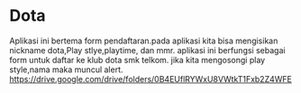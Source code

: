 # Dota
Aplikasi ini bertema form pendaftaran.pada aplikasi kita bisa mengisikan nickname dota,Play stlye,playtime, dan mmr.
aplikasi ini berfungsi sebagai form untuk daftar ke klub dota smk telkom. jika kita mengosongi play style,nama maka muncul alert.
https://drive.google.com/drive/folders/0B4EUflRYWxU8VWtkT1Fxb2Z4WFE

